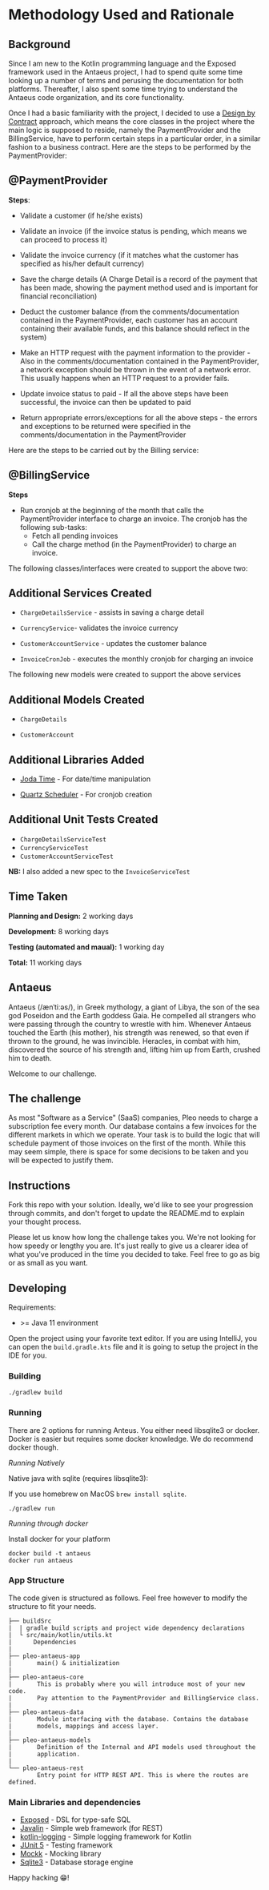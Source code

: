 # Methodology Used and Rationale

## Background

Since I am new to the Kotlin programming language and the Exposed framework used in the Antaeus project, I had to spend quite some time looking up a number of terms and perusing the documentation for both platforms. Thereafter, I also spent some time trying to understand the Antaeus code organization, and its core functionality.

Once I had a basic familiarity with the project, I decided to use a [Design by Contract](https://en.wikipedia.org/wiki/Design_by_contract) approach, which means the core classes in the project where the main logic is supposed to reside, namely the PaymentProvider and the BillingService, have to perform certain steps in a particular order, in a similar fashion to a business contract. Here are the steps to be performed by the PaymentProvider:

## @PaymentProvider

**Steps**:

* Validate a customer (if he/she exists)

* Validate an invoice (if the invoice status is pending, which means we can proceed to process it)

* Validate the invoice currency (if it matches what the customer has specified as his/her default currency)

* Save the charge details (A Charge Detail is a record of the payment that has been made, showing the payment method used and is important for financial reconciliation)

* Deduct the customer balance (from the comments/documentation contained in the PaymentProvider, each customer has an account containing their available funds, and this balance should reflect in the system)

* Make an HTTP request with the payment information to the provider - Also in the comments/documentation contained in the PaymentProvider, a network exception should be thrown in the event of a network error. This usually happens when an HTTP request to a provider fails.

* Update invoice status to paid - If all the above steps have been successful, the invoice can then be updated to paid

* Return appropriate errors/exceptions for all the above steps - the errors and exceptions to be returned were specified in the comments/documentation in the PaymentProvider


Here are the steps to be carried out by the Billing service:

## @BillingService

**Steps**

* Run cronjob at the beginning of the month that calls the PaymentProvider interface to charge an invoice. The cronjob has the following sub-tasks:
    * Fetch all pending invoices
    * Call the charge method (in the PaymentProvider) to charge an invoice.
    
    
The following classes/interfaces were created to support the above two:


## Additional Services Created

* `ChargeDetailsService` - assists in saving a charge detail

* `CurrencyService`- validates the invoice currency

* `CustomerAccountService` - updates the customer balance

* `InvoiceCronJob` - executes the monthly cronjob for charging an invoice


The following new models were created to support the above services

## Additional Models Created

* `ChargeDetails`

* `CustomerAccount`
    
    
## Additional Libraries Added

* [Joda Time](https://www.joda.org/joda-time/) - For date/time manipulation

* [Quartz Scheduler](https://www.quartz-scheduler.org/) - For cronjob creation


## Additional Unit Tests Created

* `ChargeDetailsServiceTest`
* `CurrencyServiceTest`
* `CustomerAccountServiceTest`

**NB:** I also added a new spec to the `InvoiceServiceTest`


## Time Taken

**Planning and Design:** 2 working days

**Development:** 8 working days

**Testing (automated and maual):** 1 working day

**Total:** 11 working days








## Antaeus

Antaeus (/ænˈtiːəs/), in Greek mythology, a giant of Libya, the son of the sea god Poseidon and the Earth goddess Gaia. He compelled all strangers who were passing through the country to wrestle with him. Whenever Antaeus touched the Earth (his mother), his strength was renewed, so that even if thrown to the ground, he was invincible. Heracles, in combat with him, discovered the source of his strength and, lifting him up from Earth, crushed him to death.

Welcome to our challenge.

## The challenge

As most "Software as a Service" (SaaS) companies, Pleo needs to charge a subscription fee every month. Our database contains a few invoices for the different markets in which we operate. Your task is to build the logic that will schedule payment of those invoices on the first of the month. While this may seem simple, there is space for some decisions to be taken and you will be expected to justify them.

## Instructions

Fork this repo with your solution. Ideally, we'd like to see your progression through commits, and don't forget to update the README.md to explain your thought process.

Please let us know how long the challenge takes you. We're not looking for how speedy or lengthy you are. It's just really to give us a clearer idea of what you've produced in the time you decided to take. Feel free to go as big or as small as you want.

## Developing

Requirements:
- \>= Java 11 environment

Open the project using your favorite text editor. If you are using IntelliJ, you can open the `build.gradle.kts` file and it is going to setup the project in the IDE for you.

### Building

```
./gradlew build
```

### Running

There are 2 options for running Anteus. You either need libsqlite3 or docker. Docker is easier but requires some docker knowledge. We do recommend docker though.

*Running Natively*

Native java with sqlite (requires libsqlite3):

If you use homebrew on MacOS `brew install sqlite`.

```
./gradlew run
```

*Running through docker*

Install docker for your platform

```
docker build -t antaeus
docker run antaeus
```

### App Structure
The code given is structured as follows. Feel free however to modify the structure to fit your needs.
```
├── buildSrc
|  | gradle build scripts and project wide dependency declarations
|  └ src/main/kotlin/utils.kt 
|      Dependencies
|
├── pleo-antaeus-app
|       main() & initialization
|
├── pleo-antaeus-core
|       This is probably where you will introduce most of your new code.
|       Pay attention to the PaymentProvider and BillingService class.
|
├── pleo-antaeus-data
|       Module interfacing with the database. Contains the database 
|       models, mappings and access layer.
|
├── pleo-antaeus-models
|       Definition of the Internal and API models used throughout the
|       application.
|
└── pleo-antaeus-rest
        Entry point for HTTP REST API. This is where the routes are defined.
```

### Main Libraries and dependencies
* [Exposed](https://github.com/JetBrains/Exposed) - DSL for type-safe SQL
* [Javalin](https://javalin.io/) - Simple web framework (for REST)
* [kotlin-logging](https://github.com/MicroUtils/kotlin-logging) - Simple logging framework for Kotlin
* [JUnit 5](https://junit.org/junit5/) - Testing framework
* [Mockk](https://mockk.io/) - Mocking library
* [Sqlite3](https://sqlite.org/index.html) - Database storage engine

Happy hacking 😁!
